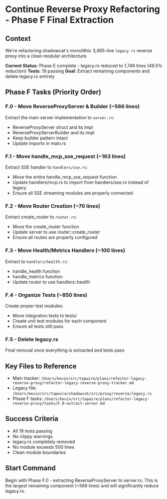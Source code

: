 # Continue Reverse Proxy Refactoring - Phase F Final Extraction

## Context
We're refactoring shadowcat's monolithic 3,465-line `legacy.rs` reverse proxy into a clean modular architecture. 

**Current Status**: Phase E complete - legacy.rs reduced to 1,749 lines (49.5% reduction)
**Tests**: 19 passing
**Goal**: Extract remaining components and delete legacy.rs entirely

## Phase F Tasks (Priority Order)

### F.0 - Move ReverseProxyServer & Builder (~566 lines)
Extract the main server implementation to `server.rs`:
- ReverseProxyServer struct and its impl
- ReverseProxyServerBuilder and its impl  
- Keep builder pattern intact
- Update imports in main.rs

### F.1 - Move handle_mcp_sse_request (~163 lines)
Extract SSE handler to `handlers/sse.rs`:
- Move the entire handle_mcp_sse_request function
- Update handlers/mcp.rs to import from handlers/sse.rs instead of legacy
- Ensure all SSE streaming modules are properly connected

### F.2 - Move Router Creation (~70 lines)
Extract create_router to `router.rs`:
- Move the create_router function
- Update server to use router::create_router
- Ensure all routes are properly configured

### F.3 - Move Health/Metrics Handlers (~100 lines)
Extract to `handlers/health.rs`:
- handle_health function
- handle_metrics function
- Update router to use handlers::health

### F.4 - Organize Tests (~850 lines)
Create proper test modules:
- Move integration tests to tests/
- Create unit test modules for each component
- Ensure all tests still pass

### F.5 - Delete legacy.rs
Final removal once everything is extracted and tests pass

## Key Files to Reference
- Main tracker: `/Users/kevin/src/tapwire/plans/refactor-legacy-reverse-proxy/refactor-legacy-reverse-proxy-tracker.md`
- Legacy file: `/Users/kevin/src/tapwire/shadowcat/src/proxy/reverse/legacy.rs`
- Phase F tasks: `/Users/kevin/src/tapwire/plans/refactor-legacy-reverse-proxy/tasks/F.0-extract-server.md`

## Success Criteria
- All 19 tests passing
- No clippy warnings
- legacy.rs completely removed
- No module exceeds 500 lines
- Clean module boundaries

## Start Command
Begin with Phase F.0 - extracting ReverseProxyServer to server.rs. This is the largest remaining component (~566 lines) and will significantly reduce legacy.rs.